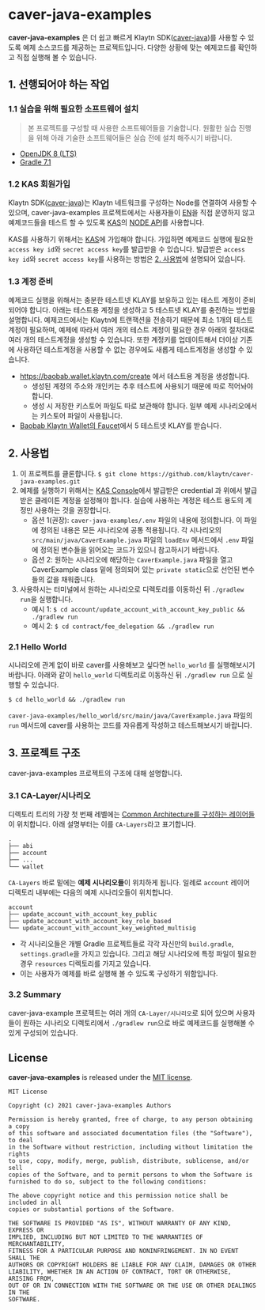 # caver-java-examples
**caver-java-examples** 은 더 쉽고 빠르게 Klaytn SDK([caver-java](https://github.com/klaytn/caver-java))를 사용할 수 있도록 예제 소스코드를 제공하는 프로젝트입니다. 다양한 상황에 맞는 예제코드를 확인하고 직접 실행해 볼 수 있습니다.

## 1. 선행되어야 하는 작업
### 1.1 실습을 위해 필요한 소프트웨어 설치
> 본 프로젝트를 구성할 때 사용한 소프트웨어들을 기술합니다. 원활한 실습 진행을 위해 아래 기술한 소프트웨어들은 실습 전에 설치 해주시기 바랍니다.
* [OpenJDK 8 (LTS)](https://adoptopenjdk.net/?variant=openjdk8&jvmVariant=hotspot)
* [Gradle 7.1](https://gradle.org/install/)

### 1.2 KAS 회원가입
Klaytn SDK([caver-java](https://github.com/klaytn/caver-java))는 Klaytn 네트워크를 구성하는 Node를 연결하여 사용할 수 있으며, caver-java-examples 프로젝트에서는 사용자들이 [EN](https://docs.klaytn.com/node/endpoint-node)을 직접 운영하지 않고 예제코드들을 테스트 할 수 있도록 [KAS](https://klaytnapi.com)의 [NODE API](https://refs.klaytnapi.com/en/node/latest)를 사용합니다.

KAS를 사용하기 위해서는 [KAS](https://klaytnapi.com)에 가입해야 합니다. 가입하면 예제코드 실행에 필요한 `access key id`와 `secret access key`를 발급받을 수 있습니다.
발급받은 `access key id`와 `secret access key`를 사용하는 방법은 [2. 사용법](https://github.com/klaytn/caver-java-examples/blob/master/README.ko.md#2-%EC%82%AC%EC%9A%A9%EB%B2%95)에 설명되어 있습니다.

### 1.3 계정 준비
예제코드 실행을 위해서는 충분한 테스트넷 KLAY를 보유하고 있는 테스트 계정이 준비되어야 합니다. 아래는 테스트용 계정을 생성하고 5 테스트넷 KLAY를 충전하는 방법을 설명합니다.
예제코드에서는 Klaytn에 트랜잭션을 전송하기 때문에 최소 1개의 테스트 계정이 필요하며, 예제에 따라서 여러 개의 테스트 계정이 필요한 경우 아래의 절차대로 여러 개의 테스트계정을 생성할 수 있습니다. 또한 계정키를 업데이트해서 더이상 기존에 사용하던 테스트계정을 사용할 수 없는 경우에도 새롭게 테스트계정을 생성할 수 있습니다.
* https://baobab.wallet.klaytn.com/create 에서 테스트용 계정을 생성합니다.
   * 생성된 계정의 주소와 개인키는 추후 테스트에 사용되기 때문에 따로 적어놔야 합니다.
   * 생성 시 저장한 키스토어 파일도 따로 보관해야 합니다. 일부 예제 시나리오에서는 키스토어 파일이 사용됩니다.
* [Baobab Klaytn Wallet의 Faucet](https://baobab.wallet.klaytn.com/faucet)에서 5 테스트넷 KLAY를 받습니다.

## 2. 사용법
1. 이 프로젝트를 클론합니다. `$ git clone https://github.com/klaytn/caver-java-examples.git`
2. 예제를 실행하기 위해서는 [KAS Console](https://console.klaytnapi.com/ko/security/credential)에서 발급받은 credential 과 위에서 발급받은 클레이튼 계정을 설정해야 합니다. 실습에 사용하는 계정은 테스트 용도의 계정만 사용하는 것을 권장합니다.
    * 옵션 1(권장): `caver-java-examples/.env` 파일의 내용에 정의합니다. 이 파일에 정의된 내용은 모든 시나리오에 공통 적용됩니다. 각 시나리오의 `src/main/java/CaverExample.java` 파일의 `loadEnv` 메서드에서 `.env` 파일에 정의된 변수들을 읽어오는 코드가 있으니 참고하시기 바랍니다.
    * 옵션 2: 원하는 시나리오에 해당하는 `CaverExample.java` 파일을 열고 CaverExample class 밑에 정의되어 있는 `private static`으로 선언된 변수들의 값을 채워줍니다.
3. 사용하시는 터미널에서 원하는 시나리오로 디렉토리를 이동하신 뒤 `./gradlew run`을 실행합니다.
    * 예시 1: `$ cd account/update_account_with_account_key_public && ./gradlew run`
    * 예시 2: `$ cd contract/fee_delegation && ./gradlew run`

### 2.1 Hello World
시나리오에 관계 없이 바로 caver를 사용해보고 싶다면 `hello_world` 를 실행해보시기 바랍니다. 아래와 같이 `hello_world` 디렉토리로 이동하신 뒤 `./gradlew run` 으로 실행할 수 있습니다.

`$ cd hello_world && ./gradlew run`

`caver-java-examples/hello_world/src/main/java/CaverExample.java` 파일의 `run` 메서드에 caver를 사용하는 코드를 자유롭게 작성하고 테스트해보시기 바랍니다.

## 3. 프로젝트 구조
caver-java-examples 프로젝트의 구조에 대해 설명합니다.

### 3.1 CA-Layer/시나리오
디렉토리 트리의 가장 첫 번째 레벨에는 [Common Architecture를 구성하는 레이어들](https://kips.klaytn.com/KIPs/kip-34#layer-diagram-of-the-common-architecture)이 위치합니다. 아래 설명부터는 이를 `CA-Layers`라고 표기합니다.
```
.
├── abi
├── account
├── ...
└── wallet
```

`CA-Layers` 바로 밑에는 **예제 시나리오들**이 위치하게 됩니다. 일례로 `account` 레이어 디렉토리 내부에는 다음의 예제 시나리오들이 위치합니다.
```
account
├── update_account_with_account_key_public
├── update_account_with_account_key_role_based
└── update_account_with_account_key_weighted_multisig
```
* 각 시나리오들은 개별 Gradle 프로젝트들로 각각 자신만의 `build.gradle`, `settings.gradle`을 가지고 있습니다. 그리고 해당 시나리오에 특정 파일이 필요한 경우 `resources` 디렉토리를 가지고 있습니다.
* 이는 사용자가 예제를 바로 실행해 볼 수 있도록 구성하기 위함입니다.

### 3.2 Summary
caver-java-example 프로젝트는 여러 개의 `CA-Layer/시나리오`로 되어 있으며 사용자들이 원하는 시나리오 디렉토리에서 `./gradlew run`으로 바로 예제코드를 실행해볼 수 있게 구성되어 있습니다.

## License
**caver-java-examples** is released under the [MIT license](./LICENSE).

```
MIT License

Copyright (c) 2021 caver-java-examples Authors

Permission is hereby granted, free of charge, to any person obtaining a copy
of this software and associated documentation files (the "Software"), to deal
in the Software without restriction, including without limitation the rights
to use, copy, modify, merge, publish, distribute, sublicense, and/or sell
copies of the Software, and to permit persons to whom the Software is
furnished to do so, subject to the following conditions:

The above copyright notice and this permission notice shall be included in all
copies or substantial portions of the Software.

THE SOFTWARE IS PROVIDED "AS IS", WITHOUT WARRANTY OF ANY KIND, EXPRESS OR
IMPLIED, INCLUDING BUT NOT LIMITED TO THE WARRANTIES OF MERCHANTABILITY,
FITNESS FOR A PARTICULAR PURPOSE AND NONINFRINGEMENT. IN NO EVENT SHALL THE
AUTHORS OR COPYRIGHT HOLDERS BE LIABLE FOR ANY CLAIM, DAMAGES OR OTHER
LIABILITY, WHETHER IN AN ACTION OF CONTRACT, TORT OR OTHERWISE, ARISING FROM,
OUT OF OR IN CONNECTION WITH THE SOFTWARE OR THE USE OR OTHER DEALINGS IN THE
SOFTWARE.
```

